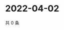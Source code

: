 # 2022-04-02

共 0 条

<!-- BEGIN WEIBO -->
<!-- 最后更新时间 Sat Apr 02 2022 12:18:58 GMT+0800 (China Standard Time) -->

<!-- END WEIBO -->
